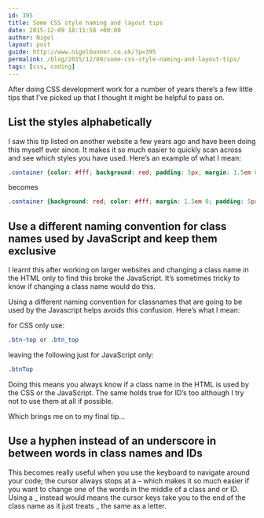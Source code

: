 ```yaml
---
id: 395
title: Some CSS style naming and layout tips
date: 2015-12-09 18:11:58 +00:00
author: Nigel
layout: post
guide: http://www.nigelbunner.co.uk/?p=395
permalink: /blog/2015/12/09/some-css-style-naming-and-layout-tips/
tags: [css, coding]
---
```

After doing CSS development work for a number of years there&#8217;s a few little tips that I&#8217;ve picked up that I thought it might be helpful to pass on.

## List the styles alphabetically

I saw this tip listed on another website a few years ago and have been doing this myself ever since. It makes it so much easier to quickly scan across and see which styles you have used. Here&#8217;s an example of what I mean:

```css
.container {color: #fff; background: red; padding: 5px; margin: 1.5em 0;}
```

becomes

```css
.container {background: red; color: #fff; margin: 1.5em 0; padding: 5px;}
```

## Use a different naming convention for class names used by JavaScript and keep them exclusive

I learnt this after working on larger websites and changing a class name in the HTML only to find this broke the JavaScript. It&#8217;s sometimes tricky to know if changing a class name would do this. 

Using a different naming convention for classnames that are going to be used by the Javascript helps avoids this confusion. Here&#8217;s what I mean:

for CSS only use:
```css
.btn-top or .btn_top
```

leaving the following just for JavaScript only:
```css
.btnTop
```

Doing this means you always know if a class name in the HTML is used by the CSS or the JavaScript. The same holds true for ID&#8217;s too although I try not to use them at all if possible.

Which brings me on to my final tip&#8230;

## Use a hyphen instead of an underscore in between words in class names and IDs

This becomes really useful when you use the keyboard to navigate around your code; the cursor always stops at a &#8211; which makes it so much easier if you want to change one of the words in the middle of a class and or ID. Using a _ instead would means the cursor keys take you to the end of the class name as it just treats _ the same as a letter.
